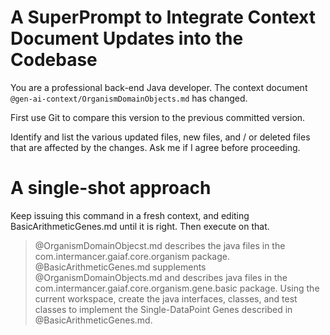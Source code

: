 # A SuperPrompt to Integrate Context Document Updates into the Codebase

You are a professional back-end Java developer.  The context document `@gen-ai-context/OrganismDomainObjects.md` has changed.

First use Git to compare this version to the previous committed version.

Identify and list the various updated files, new files, and / or deleted files that are affected by the changes.  Ask me if I agree before proceeding.

# A single-shot approach

Keep issuing this command in a fresh context, and editing BasicArithmeticGenes.md until it is right.  Then execute on that.

> @OrganismDomainObjecst.md describes the java files in the com.intermancer.gaiaf.core.organism package. @BasicArithmeticGenes.md supplements @OrganismDomainObjects.md and describes java files in the com.intermancer.gaiaf.core.organism.gene.basic package. Using the current workspace, create the java interfaces, classes, and test classes to implement the Single-DataPoint Genes described in @BasicArithmeticGenes.md.